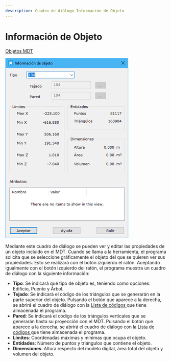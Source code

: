 ```yaml
---
description: Cuadro de diálogo Información de Objeto
---
```


# Información de Objeto

[Objetos MDT](../fichas-de-herramientas/ficha-de-herramientas-edicion-tin/objetos-mdt.md)

![Cuadro de di&#xE1;logo Informaci&#xF3;n de objeto](../../.gitbook/assets/image%20%28105%29.png)

Mediante este cuadro de diálogo se pueden ver y editar las propiedades de un objeto incluido en el MDT. Cuando se llama a la herramienta, el programa solicita que se seleccione gráficamente el objeto del que se quieren ver sus propiedades. Esto se realizará con el botón izquierdo el ratón. Aceptando igualmente con el botón izquierdo del ratón, el programa muestra un cuadro de diálogo con la siguiente información:

* **Tipo**: Se indicará qué tipo de objeto es, teniendo como opciones: Edificio, Puente y Árbol.
* **Tejado**: Se indicará el código de los triángulos que se generarán en la parte superior del objeto. Pulsando el botón que aparece a la derecha, se abrirá el cuadro de diálogo con la [Lista de códigos ](../otras-herramientas/lista-de-codigos/)que tiene almacenada el programa.
* **Pared**: Se indicará el código de los triángulos verticales que se generarán hasta su proyección con el MDT. Pulsando el botón que aparece a la derecha, se abrirá el cuadro de diálogo con la [Lista de códigos ](../otras-herramientas/lista-de-codigos/)que tiene almacenada el programa.
* **Límites**: Coordenadas máximas y mínimas que ocupa el objeto.
* **Entidades**: Número de puntos y triángulos que contiene el objeto.
* **Dimensiones**: Altura respecto del modelo digital, área total del objeto y volumen del objeto.


